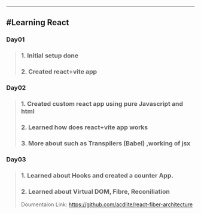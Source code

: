 ------------------------
#Learning React
------------------------

### __Day01__
>###  1. Initial setup done
>###  2. Created react+vite app

### __Day02__
>### 1. Created custom react app using pure Javascript and html
>### 2. Learned how does react+vite app works 
>### 3. More about such as Transpilers (Babel) ,working of jsx

### __Day03__
>### 1. Learned about Hooks and created a counter App.
>### 2. Learned about Virtual DOM, Fibre, Reconiliation
> Doumentaion Link: https://github.com/acdlite/react-fiber-architecture
